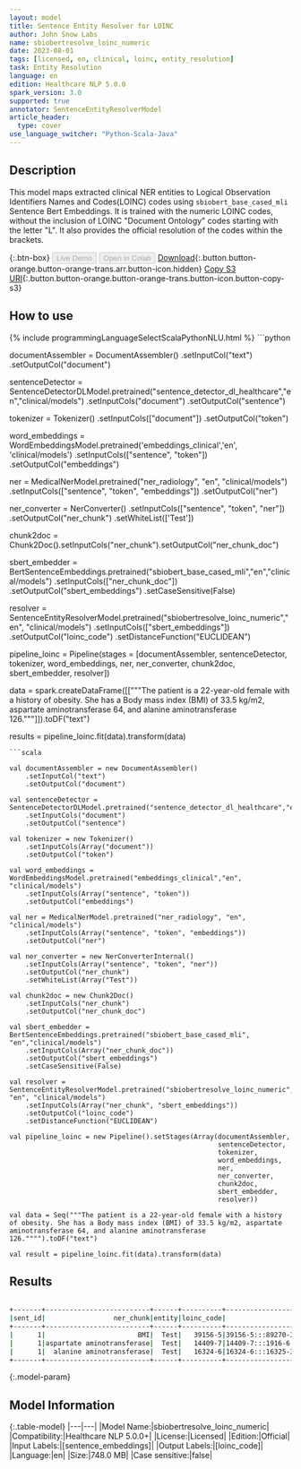 ```yaml
---
layout: model
title: Sentence Entity Resolver for LOINC
author: John Snow Labs
name: sbiobertresolve_loinc_numeric
date: 2023-08-01
tags: [licensed, en, clinical, loinc, entity_resolution]
task: Entity Resolution
language: en
edition: Healthcare NLP 5.0.0
spark_version: 3.0
supported: true
annotator: SentenceEntityResolverModel
article_header:
  type: cover
use_language_switcher: "Python-Scala-Java"
---
```


## Description

This model maps extracted clinical NER entities to Logical Observation Identifiers Names and Codes(LOINC) codes using `sbiobert_base_cased_mli` Sentence Bert Embeddings. It is trained with the numeric LOINC codes, without the inclusion of LOINC "Document Ontology" codes starting with the letter "L". It also provides the official resolution of the codes within the brackets.

{:.btn-box}
<button class="button button-orange" disabled>Live Demo</button>
<button class="button button-orange" disabled>Open in Colab</button>
[Download](https://s3.amazonaws.com/auxdata.johnsnowlabs.com/clinical/models/sbiobertresolve_loinc_numeric_en_5.0.0_3.0_1690914815831.zip){:.button.button-orange.button-orange-trans.arr.button-icon.hidden}
[Copy S3 URI](s3://auxdata.johnsnowlabs.com/clinical/models/sbiobertresolve_loinc_numeric_en_5.0.0_3.0_1690914815831.zip){:.button.button-orange.button-orange-trans.button-icon.button-copy-s3}

## How to use



<div class="tabs-box" markdown="1">
{% include programmingLanguageSelectScalaPythonNLU.html %}
```python

documentAssembler = DocumentAssembler()    .setInputCol("text")    .setOutputCol("document")

sentenceDetector = SentenceDetectorDLModel.pretrained("sentence_detector_dl_healthcare","en","clinical/models")    .setInputCols("document")    .setOutputCol("sentence")

tokenizer = Tokenizer()     .setInputCols(["document"])     .setOutputCol("token")

word_embeddings = WordEmbeddingsModel.pretrained('embeddings_clinical','en', 'clinical/models')    .setInputCols(["sentence", "token"])    .setOutputCol("embeddings")

ner = MedicalNerModel.pretrained("ner_radiology", "en", "clinical/models")     .setInputCols(["sentence", "token", "embeddings"])     .setOutputCol("ner")

ner_converter = NerConverter()     .setInputCols(["sentence", "token", "ner"])     .setOutputCol("ner_chunk")    .setWhiteList(['Test'])

chunk2doc = Chunk2Doc().setInputCols("ner_chunk").setOutputCol("ner_chunk_doc")

sbert_embedder = BertSentenceEmbeddings.pretrained("sbiobert_base_cased_mli","en","clinical/models")    .setInputCols(["ner_chunk_doc"])    .setOutputCol("sbert_embeddings")    .setCaseSensitive(False)

resolver = SentenceEntityResolverModel.pretrained("sbiobertresolve_loinc_numeric","en", "clinical/models")     .setInputCols(["sbert_embeddings"])     .setOutputCol("loinc_code")    .setDistanceFunction("EUCLIDEAN")

pipeline_loinc = Pipeline(stages = [documentAssembler, sentenceDetector, tokenizer, word_embeddings, ner, ner_converter, chunk2doc, sbert_embedder, resolver])

data = spark.createDataFrame([["""The patient is a 22-year-old female with a history of obesity. She has a Body mass index (BMI) of 33.5 kg/m2, aspartate aminotransferase 64, and alanine aminotransferase 126."""]]).toDF("text")

results = pipeline_loinc.fit(data).transform(data)

```
```scala

val documentAssembler = new DocumentAssembler()
    .setInputCol("text")
    .setOutputCol("document")
    
val sentenceDetector = SentenceDetectorDLModel.pretrained("sentence_detector_dl_healthcare","en","clinical/models")
    .setInputCols("document")
    .setOutputCol("sentence")
    
val tokenizer = new Tokenizer() 
    .setInputCols(Array("document"))
    .setOutputCol("token")
    
val word_embeddings = WordEmbeddingsModel.pretrained("embeddings_clinical","en", "clinical/models")
    .setInputCols(Array("sentence", "token"))
    .setOutputCol("embeddings")
    
val ner = MedicalNerModel.pretrained("ner_radiology", "en", "clinical/models") 
    .setInputCols(Array("sentence", "token", "embeddings")) 
    .setOutputCol("ner")
    
val ner_converter = new NerConverterInternal() 
    .setInputCols(Array("sentence", "token", "ner")) 
    .setOutputCol("ner_chunk")
    .setWhiteList(Array("Test"))
    
val chunk2doc = new Chunk2Doc() 
    .setInputCols("ner_chunk") 
    .setOutputCol("ner_chunk_doc")
    
val sbert_embedder = BertSentenceEmbeddings.pretrained("sbiobert_base_cased_mli", "en","clinical/models")
    .setInputCols(Array("ner_chunk_doc"))
    .setOutputCol("sbert_embeddings")
    .setCaseSensitive(False)
    
val resolver = SentenceEntityResolverModel.pretrained("sbiobertresolve_loinc_numeric", "en", "clinical/models") 
    .setInputCols(Array("ner_chunk", "sbert_embeddings")) 
    .setOutputCol("loinc_code")
    .setDistanceFunction("EUCLIDEAN")
    
val pipeline_loinc = new Pipeline().setStages(Array(documentAssembler, 
                                                    sentenceDetector,
                                                    tokenizer,
                                                    word_embeddings,
                                                    ner,
                                                    ner_converter,
                                                    chunk2doc,
                                                    sbert_embedder,
                                                    resolver))
                                                    
val data = Seq("""The patient is a 22-year-old female with a history of obesity. She has a Body mass index (BMI) of 33.5 kg/m2, aspartate aminotransferase 64, and alanine aminotransferase 126."""").toDF("text")

val result = pipeline_loinc.fit(data).transform(data)

```
</div>

## Results

```bash

+-------+--------------------------+------+----------+----------------------------------------------------------------------------------------------------+----------------------------------------------------------------------------------------------------+
|sent_id|                 ner_chunk|entity|loinc_code|                                                                                           all_codes|                                                                                         resolutions|
+-------+--------------------------+------+----------+----------------------------------------------------------------------------------------------------+----------------------------------------------------------------------------------------------------+
|      1|                       BMI|  Test|   39156-5|39156-5:::89270-3:::100847-3:::8277-6:::3140-1:::914-2:::37219-3:::11895-0:::30201-8:::3139-3:::2...|BMI [Body mass index]:::BMI Est [Body mass index]:::BldA [Gas & ammonia panel]:::BSA [Body surfac...|
|      1|aspartate aminotransferase|  Test|   14409-7|14409-7:::1916-6:::16324-6:::16325-3:::43822-6:::1919-0:::3082-5:::2325-9:::100739-2:::1918-2:::5...|Aspartate aminotransferase [Aspartate aminotransferase]:::Aspartate aminotransferase/Alanine amin...|
|      1|  alanine aminotransferase|  Test|   16324-6|16324-6:::16325-3:::1916-6:::14409-7:::59245-1:::25302-1:::100738-4:::1740-0:::1742-6:::43822-6::...|Alanine aminotransferase [Alanine aminotransferase]:::Alanine aminotransferase/Aspartate aminotra...|
+-------+--------------------------+------+----------+----------------------------------------------------------------------------------------------------+----------------------------------------------------------------------------------------------------+

```

{:.model-param}
## Model Information

{:.table-model}
|---|---|
|Model Name:|sbiobertresolve_loinc_numeric|
|Compatibility:|Healthcare NLP 5.0.0+|
|License:|Licensed|
|Edition:|Official|
|Input Labels:|[sentence_embeddings]|
|Output Labels:|[loinc_code]|
|Language:|en|
|Size:|748.0 MB|
|Case sensitive:|false|